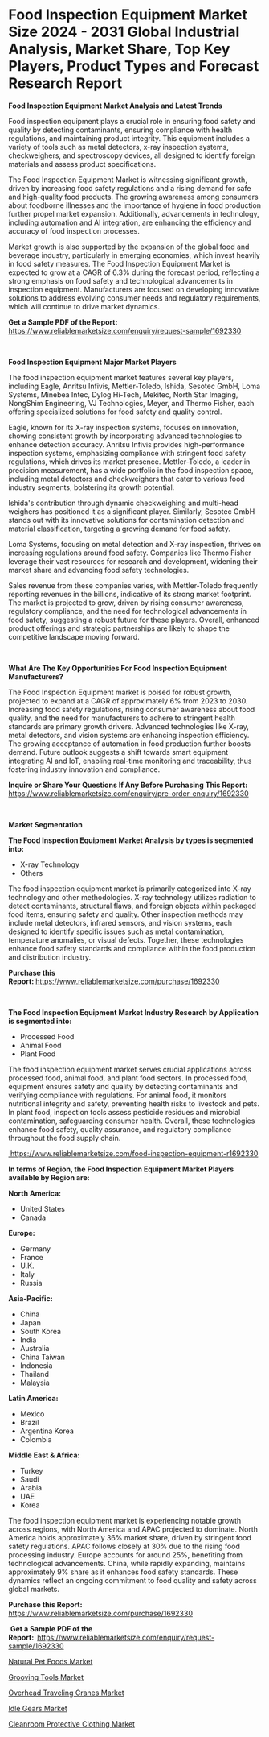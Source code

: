 <p><h1>Food Inspection Equipment Market Size 2024 - 2031 Global Industrial Analysis, Market Share, Top Key Players, Product Types and Forecast Research Report</h1></p><p><strong>Food Inspection Equipment Market Analysis and Latest Trends</strong></p>
<p><p>Food inspection equipment plays a crucial role in ensuring food safety and quality by detecting contaminants, ensuring compliance with health regulations, and maintaining product integrity. This equipment includes a variety of tools such as metal detectors, x-ray inspection systems, checkweighers, and spectroscopy devices, all designed to identify foreign materials and assess product specifications.</p><p>The Food Inspection Equipment Market is witnessing significant growth, driven by increasing food safety regulations and a rising demand for safe and high-quality food products. The growing awareness among consumers about foodborne illnesses and the importance of hygiene in food production further propel market expansion. Additionally, advancements in technology, including automation and AI integration, are enhancing the efficiency and accuracy of food inspection processes.</p><p>Market growth is also supported by the expansion of the global food and beverage industry, particularly in emerging economies, which invest heavily in food safety measures. The Food Inspection Equipment Market is expected to grow at a CAGR of 6.3% during the forecast period, reflecting a strong emphasis on food safety and technological advancements in inspection equipment. Manufacturers are focused on developing innovative solutions to address evolving consumer needs and regulatory requirements, which will continue to drive market dynamics.</p></p>
<p><strong>Get a Sample PDF of the Report:&nbsp;</strong> <a href="https://www.reliablemarketsize.com/enquiry/request-sample/1692330?utm_campaign=1564&utm_medium=2&utm_source=Github&utm_content=ia&utm_term=30102024&utm_id=food-inspection-equipment">https://www.reliablemarketsize.com/enquiry/request-sample/1692330</a></p>
<p>&nbsp;</p>
<p><strong>Food Inspection Equipment Major Market Players</strong></p>
<p><p>The food inspection equipment market features several key players, including Eagle, Anritsu Infivis, Mettler-Toledo, Ishida, Sesotec GmbH, Loma Systems, Minebea Intec, Dylog Hi-Tech, Mekitec, North Star Imaging, NongShim Engineering, VJ Technologies, Meyer, and Thermo Fisher, each offering specialized solutions for food safety and quality control.</p><p>Eagle, known for its X-ray inspection systems, focuses on innovation, showing consistent growth by incorporating advanced technologies to enhance detection accuracy. Anritsu Infivis provides high-performance inspection systems, emphasizing compliance with stringent food safety regulations, which drives its market presence. Mettler-Toledo, a leader in precision measurement, has a wide portfolio in the food inspection space, including metal detectors and checkweighers that cater to various food industry segments, bolstering its growth potential.</p><p>Ishida's contribution through dynamic checkweighing and multi-head weighers has positioned it as a significant player. Similarly, Sesotec GmbH stands out with its innovative solutions for contamination detection and material classification, targeting a growing demand for food safety.</p><p>Loma Systems, focusing on metal detection and X-ray inspection, thrives on increasing regulations around food safety. Companies like Thermo Fisher leverage their vast resources for research and development, widening their market share and advancing food safety technologies.</p><p>Sales revenue from these companies varies, with Mettler-Toledo frequently reporting revenues in the billions, indicative of its strong market footprint. The market is projected to grow, driven by rising consumer awareness, regulatory compliance, and the need for technological advancements in food safety, suggesting a robust future for these players. Overall, enhanced product offerings and strategic partnerships are likely to shape the competitive landscape moving forward.</p></p>
<p>&nbsp;</p>
<p><strong>What Are The Key Opportunities For Food Inspection Equipment Manufacturers?</strong></p>
<p><p>The Food Inspection Equipment market is poised for robust growth, projected to expand at a CAGR of approximately 6% from 2023 to 2030. Increasing food safety regulations, rising consumer awareness about food quality, and the need for manufacturers to adhere to stringent health standards are primary growth drivers. Advanced technologies like X-ray, metal detectors, and vision systems are enhancing inspection efficiency. The growing acceptance of automation in food production further boosts demand. Future outlook suggests a shift towards smart equipment integrating AI and IoT, enabling real-time monitoring and traceability, thus fostering industry innovation and compliance.</p></p>
<p><strong>Inquire or Share Your Questions If Any Before Purchasing This Report:</strong> <a href="https://www.reliablemarketsize.com/enquiry/pre-order-enquiry/1692330?utm_campaign=1564&utm_medium=2&utm_source=Github&utm_content=ia&utm_term=30102024&utm_id=food-inspection-equipment">https://www.reliablemarketsize.com/enquiry/pre-order-enquiry/1692330</a></p>
<p>&nbsp;</p>
<p><strong>Market Segmentation</strong></p>
<p><strong>The Food Inspection Equipment Market Analysis by types is segmented into:</strong></p>
<p><ul><li>X-ray Technology</li><li>Others</li></ul></p>
<p><p>The food inspection equipment market is primarily categorized into X-ray technology and other methodologies. X-ray technology utilizes radiation to detect contaminants, structural flaws, and foreign objects within packaged food items, ensuring safety and quality. Other inspection methods may include metal detectors, infrared sensors, and vision systems, each designed to identify specific issues such as metal contamination, temperature anomalies, or visual defects. Together, these technologies enhance food safety standards and compliance within the food production and distribution industry.</p></p>
<p><strong>Purchase this Report:&nbsp;</strong><a href="https://www.reliablemarketsize.com/purchase/1692330?utm_campaign=1564&utm_medium=2&utm_source=Github&utm_content=ia&utm_term=30102024&utm_id=food-inspection-equipment">https://www.reliablemarketsize.com/purchase/1692330</a></p>
<p>&nbsp;</p>
<p><strong>The Food Inspection Equipment Market Industry Research by Application is segmented into:</strong></p>
<p><ul><li>Processed Food</li><li>Animal Food</li><li>Plant Food</li></ul></p>
<p><p>The food inspection equipment market serves crucial applications across processed food, animal food, and plant food sectors. In processed food, equipment ensures safety and quality by detecting contaminants and verifying compliance with regulations. For animal food, it monitors nutritional integrity and safety, preventing health risks to livestock and pets. In plant food, inspection tools assess pesticide residues and microbial contamination, safeguarding consumer health. Overall, these technologies enhance food safety, quality assurance, and regulatory compliance throughout the food supply chain.</p></p>
<p><a href="https://www.reliablemarketsize.com/food-inspection-equipment-r1692330?utm_campaign=1564&utm_medium=2&utm_source=Github&utm_content=ia&utm_term=30102024&utm_id=food-inspection-equipment">&nbsp;https://www.reliablemarketsize.com/food-inspection-equipment-r1692330</a></p>
<p><strong>In terms of Region, the Food Inspection Equipment Market Players available by Region are:</strong></p>
<p>
    <p> <strong> North America: </strong>
        <ul>
            <li>United States</li>
            <li>Canada</li>
        </ul>
        </p> 
    <p> <strong> Europe: </strong>
        <ul>
            <li>Germany</li>
            <li>France</li>
            <li>U.K.</li>
            <li>Italy</li>
            <li>Russia</li>
        </ul>
        </p> 
    <p> <strong> Asia-Pacific: </strong>
        <ul>
            <li>China</li>
            <li>Japan</li>
            <li>South Korea</li>
            <li>India</li>
            <li>Australia</li>
            <li>China Taiwan</li>
            <li>Indonesia</li>
            <li>Thailand</li>
            <li>Malaysia</li>
        </ul>
        </p> 
    <p> <strong> Latin America: </strong>
        <ul>
            <li>Mexico</li>
            <li>Brazil</li>
            <li>Argentina Korea</li>
            <li>Colombia</li>
        </ul>
        </p> 
    <p> <strong> Middle East & Africa: </strong>
        <ul>
            <li>Turkey</li>
            <li>Saudi</li>
            <li>Arabia</li>
            <li>UAE</li>
            <li>Korea</li>
        </ul>
    </p>
    </p>
<p><p>The food inspection equipment market is experiencing notable growth across regions, with North America and APAC projected to dominate. North America holds approximately 36% market share, driven by stringent food safety regulations. APAC follows closely at 30% due to the rising food processing industry. Europe accounts for around 25%, benefiting from technological advancements. China, while rapidly expanding, maintains approximately 9% share as it enhances food safety standards. These dynamics reflect an ongoing commitment to food quality and safety across global markets.</p></p>
<p><strong>Purchase this Report: </strong><a href="https://www.reliablemarketsize.com/purchase/1692330?utm_campaign=1564&utm_medium=2&utm_source=Github&utm_content=ia&utm_term=30102024&utm_id=food-inspection-equipment">https://www.reliablemarketsize.com/purchase/1692330</a></p>
<p>&nbsp;<strong>Get a Sample PDF of the Report:&nbsp;&nbsp;</strong><a href="https://www.reliablemarketsize.com/enquiry/request-sample/1692330?utm_campaign=1564&utm_medium=2&utm_source=Github&utm_content=ia&utm_term=30102024&utm_id=food-inspection-equipment">https://www.reliablemarketsize.com/enquiry/request-sample/1692330</a></p>
<p><strong></strong></p>
<p><p><a href="https://www.linkedin.com/pulse/natural-pet-foods-market-evolution-regional-adaptations-innovation-o6xee?utm_campaign=1564&utm_medium=2&utm_source=Github&utm_content=ia&utm_term=30102024&utm_id=food-inspection-equipment">Natural Pet Foods Market</a></p><p><a href="https://www.linkedin.com/pulse/grooving-tools-market-global-regional-analysis-focus-region-d1uic?utm_campaign=1564&utm_medium=2&utm_source=Github&utm_content=ia&utm_term=30102024&utm_id=food-inspection-equipment">Grooving Tools Market</a></p><p><a href="https://www.linkedin.com/pulse/exploring-overhead-traveling-cranes-market-strategic-insights-6absf?utm_campaign=1564&utm_medium=2&utm_source=Github&utm_content=ia&utm_term=30102024&utm_id=food-inspection-equipment">Overhead Traveling Cranes Market</a></p><p><a href="https://www.linkedin.com/pulse/idle-gears-market-strategic-insights-product-evolution-segmentation-1ol9f?utm_campaign=1564&utm_medium=2&utm_source=Github&utm_content=ia&utm_term=30102024&utm_id=food-inspection-equipment">Idle Gears Market</a></p><p><a href="https://github.com/DixieGrimes/Market-Research-Report-List-1/blob/main/cleanroom-protective-clothing-market.md?utm_campaign=1564&utm_medium=2&utm_source=Github&utm_content=ia&utm_term=30102024&utm_id=food-inspection-equipment">Cleanroom Protective Clothing Market</a></p></p>